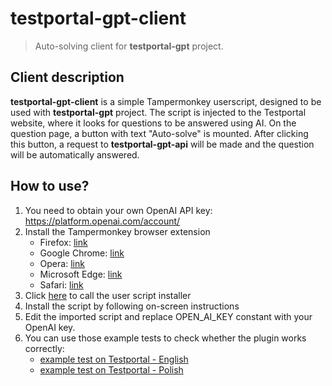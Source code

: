 # testportal-gpt-client
> Auto-solving client for **testportal-gpt** project.

## Client description
**testportal-gpt-client** is a simple Tampermonkey userscript, designed to be used with **testportal-gpt** project. The script is injected to the Testportal website, where it looks for questions to be answered using AI. On the question page, a button with text "Auto-solve" is mounted. After clicking this button, a request to **testportal-gpt-api** will be made and the question will be automatically answered.

## How to use?
1. You need to obtain your own OpenAI API key:  
https://platform.openai.com/account/
2. Install the Tampermonkey browser extension
   - Firefox: [link](https://addons.mozilla.org/en-US/firefox/addon/tampermonkey/)
   - Google Chrome: [link](https://chrome.google.com/webstore/detail/tampermonkey/dhdgffkkebhmkfjojejmpbldmpobfkfo?hl=en)
   - Opera: [link](https://addons.opera.com/en/extensions/details/tampermonkey-beta/)
   - Microsoft Edge: [link](https://microsoftedge.microsoft.com/addons/detail/tampermonkey/iikmkjmpaadaobahmlepeloendndfphd)
   - Safari: [link](https://apps.apple.com/app/apple-store/id1482490089?mt=8)
3. Click [here](https://raw.githubusercontent.com/danrog303/testportal-gpt/main/client/testportal-gpt.user.js) to call the user script installer
4. Install the script by following on-screen instructions
5. Edit the imported script and replace OPEN_AI_KEY constant with your OpenAI key.
6. You can use those example tests to check whether the plugin works correctly: 
   - [example test on Testportal - English](https://www.testportal.net/test.html?t=PmdmAwMU5A3J)
   - [example test on Testportal - Polish](https://www.testportal.net/test.html?t=puHQFKFVXpdW&lang=pl)